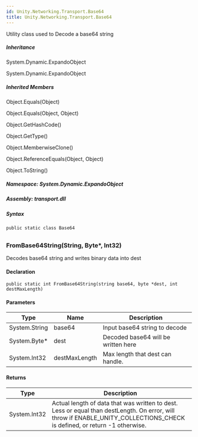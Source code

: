 ```yaml
---  
id: Unity.Networking.Transport.Base64  
title: Unity.Networking.Transport.Base64  
---
```


<div class="markdown level0 summary">

Utility class used to Decode a base64 string

</div>

<div class="markdown level0 conceptual">

</div>

<div class="inheritance">

##### Inheritance

<div class="level0">

System.Dynamic.ExpandoObject

</div>

<div class="level1">

System.Dynamic.ExpandoObject

</div>

</div>

<div class="inheritedMembers">

##### Inherited Members

<div>

Object.Equals(Object)

</div>

<div>

Object.Equals(Object, Object)

</div>

<div>

Object.GetHashCode()

</div>

<div>

Object.GetType()

</div>

<div>

Object.MemberwiseClone()

</div>

<div>

Object.ReferenceEquals(Object, Object)

</div>

<div>

Object.ToString()

</div>

</div>

##### **Namespace**: System.Dynamic.ExpandoObject

##### **Assembly**: transport.dll

##### Syntax

``` lang-csharp
public static class Base64
```

## 

### FromBase64String(String, Byte\*, Int32)

<div class="markdown level1 summary">

Decodes base64 string and writes binary data into dest

</div>

<div class="markdown level1 conceptual">

</div>

#### Declaration

``` lang-csharp
public static int FromBase64String(string base64, byte *dest, int destMaxLength)
```

#### Parameters

| Type          | Name          | Description                         |
|---------------|---------------|-------------------------------------|
| System.String | base64        | Input base64 string to decode       |
| System.Byte\* | dest          | Decoded base64 will be written here |
| System.Int32  | destMaxLength | Max length that dest can handle.    |

#### Returns

| Type         | Description                                                                                                                                                               |
|--------------|---------------------------------------------------------------------------------------------------------------------------------------------------------------------------|
| System.Int32 | Actual length of data that was written to dest. Less or equal than destLength. On error, will throw if ENABLE_UNITY_COLLECTIONS_CHECK is defined, or return -1 otherwise. |
